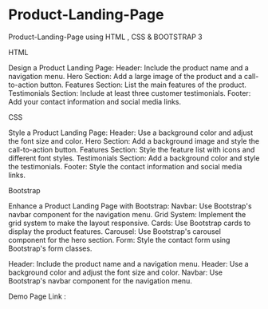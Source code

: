 # Product-Landing-Page
Product-Landing-Page using HTML , CSS &amp; BOOTSTRAP
3

HTML

Design a Product Landing Page:
Header: Include the product name and a navigation menu.
Hero Section: Add a large image of the product and a call-to-action button.
Features Section: List the main features of the product.
Testimonials Section: Include at least three customer testimonials.
Footer: Add your contact information and social media links.

CSS

Style a Product Landing Page:
Header: Use a background color and adjust the font size and color.
Hero Section: Add a background image and style the call-to-action button.
Features Section: Style the feature list with icons and different font styles.
Testimonials Section: Add a background color and style the testimonials.
Footer: Style the contact information and social media links.

Bootstrap

Enhance a Product Landing Page with Bootstrap:
Navbar: Use Bootstrap's navbar component for the navigation menu.
Grid System: Implement the grid system to make the layout responsive.
Cards: Use Bootstrap cards to display the product features.
Carousel: Use Bootstrap's carousel component for the hero section.
Form: Style the contact form using Bootstrap's form classes.

Header: Include the product name and a navigation menu.
Header: Use a background color and adjust the font size and color.
Navbar: Use Bootstrap's navbar component for the navigation menu.

Demo Page Link :
